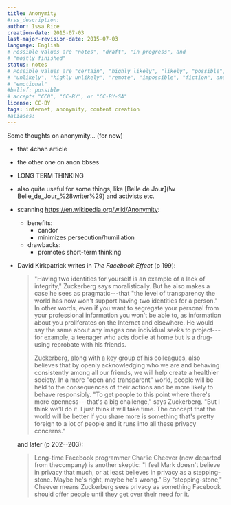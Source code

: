 ```yaml
---
title: Anonymity
#rss_description: 
author: Issa Rice
creation-date: 2015-07-03
last-major-revision-date: 2015-07-03
language: English
# Possible values are "notes", "draft", "in progress", and
# "mostly finished"
status: notes
# Possible values are "certain", "highly likely", "likely", "possible",
# "unlikely", "highly unlikely", "remote", "impossible", "fiction", and
# "emotional"
#belief: possible
# accepts "CC0", "CC-BY", or "CC-BY-SA"
license: CC-BY
tags: internet, anonymity, content creation
#aliases: 
---
```


Some thoughts on anonymity... (for now)

- that 4chan article
- the other one on anon bbses
- LONG TERM THINKING
- also quite useful for some things, like [Belle de Jour](!w Belle_de_Jour_%28writer%29) and activists etc.
- scanning <https://en.wikipedia.org/wiki/Anonymity>:
    - benefits:
        - candor
        - minimizes persecution/humiliation
    - drawbacks:
        - promotes short-term thinking
- David Kirkpatrick writes in *The Facebook Effect* (p 199):

    > "Having two identities for yourself is an example of a lack of integrity," Zuckerberg says moralistically. But he also makes a case he sees as pragmatic---that "the level of transparency the world has now won't support having two identities for a person." In other words, even if you want to segregate your personal from your professional information you won't be able to, as information about you proliferates on the Internet and elsewhere. He would say the same about any images one individual seeks to project---for example, a teenager who acts docile at home but is a drug-using reprobate with his friends.
    >
    > Zuckerberg, along with a key group of his colleagues, also believes that by openly acknowledging who we are and behaving consistently among all our friends, we will help create a healthier society. In a more "open and transparent" world, people will be held to the consequences of their actions and be more likely to behave responsibly. "To get people to this point where there's more openness---that's a big challenge," says Zuckerberg. "But I think we'll do it. I just think it will take time. The concept that the world will be better if you share more is something that's pretty foreign to a lot of people and it runs into all these privacy concerns."

    and later (p 202--203):

    > Long-time Facebook programmer Charlie Cheever (now departed from thecompany) is another skeptic: "I feel Mark doesn't believe in privacy that much, or at least believes in privacy as a stepping-stone. Maybe he's right, maybe he's wrong." By "stepping-stone," Cheever means Zuckerberg sees privacy as something Facebook should offer people until they get over their need for it.
